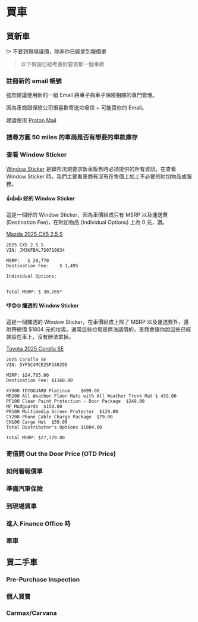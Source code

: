 買車
===

買新車
-----

!> 不要到現場議價，除非你已經拿到報價單

> 以下假設已經考慮好要買那一個車款

### 註冊新的 email 帳號

強烈建議使用新的一組 Email 將車子與車子保險相關的專門管理。

因為車商跟保險公司很喜歡寄送垃圾信 + 可能賣你的 Email。

建議使用 [Proton Mail](https://proton.me/mail)

### 搜尋方圓 50 miles 的車商是否有想要的車款庫存


### 查看 Window Sticker

[Window Sticker](https://en.wikipedia.org/wiki/Monroney_sticker) 是聯邦法規要求新車販售時必須提供的所有資訊。在查看 Window Sticker 時，我們主要看車商有沒有在售價上加上不必要的附加物品或服務。

#### 👍👍👍 好的 Window Sticker

這是一個好的 Window Sticker，因為車價組成只有 MSRP 以及運送費 (Destination Fee)，在附加物品 (Individual Options) 上為 0 元，讚。

[Mazda 2025 CX5 2.5 S](/assets/mazda-cx5-2025-window-sticker.pdf)
```
2025 CX5 2.5 S
VIN: JM3KFBAL7S0719834

MSRP:	$ 28,770
Destination Fee:	$ 1,495

Individual Options:


Total MSRP:	$ 30,265*
```

#### 👎🙃🙄 爛透的 Window Sticker

這是一個爛透的 Window Sticker，在車價組成上除了 MSRP 以及運送費外，還附帶總價 $1804 元的垃圾。通常這些垃圾是無法議價的，車商會跟你說這些已經裝設在車上，沒有辦法拿掉。

[Toyota 2025 Corolla SE](/assets/toyota-corolla-se-2025-window-sticker.pdf)

```
2025 Corolla SE
VIN: 5YFSC4MCE2SP248299

MSRP: $24,765.00
Destination Fee: $1160.00

XY900 TOYOGUARD Platinum    $699.00
MR200 All Weather Floor Mats with All Weather Trunk Mat $ 439.00
PF100 Clear Paint Protection - Door Package  $249.00
MF Mudguards  $150.00
PR100 Multimedia Screen Protector  $129.00
CY200 Phone Cable Charge Package  $79.00
CN100 Cargo Net  $59.00
Total Distributor's Options $1804.00

Total MSRP: $27,729.00
```


### 寄信問 Out the Door Price (OTD Price)


### 如何看報價單

### 準備汽車保險

### 到現場買車

### 進入 Finance Office 時

### 牽車

買二手車
------

### Pre-Purchase Inspection

### 個人買賣

### Carmax/Carvana
